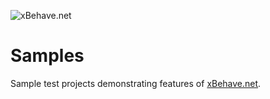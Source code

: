 ![xBehave.net](https://raw.github.com/xbehave/xbehave.net/master/assets/xbehave_128x128.png)

# Samples

Sample test projects demonstrating features of [xBehave.net](https://github.com/xbehave/xbehave.net).
